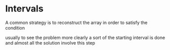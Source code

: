 

# Intervals

A common strategy is to reconstruct the array in order to satisfy the condition

usually to see the problem more clearly a sort of the starting interval is done
and almost all the solution involve this step
